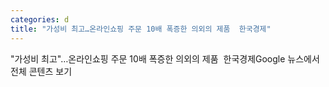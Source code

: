 ```yaml
---
categories: d
title: "가성비 최고…온라인쇼핑 주문 10배 폭증한 의외의 제품  한국경제"
---
```

"가성비 최고"…온라인쇼핑 주문 10배 폭증한 의외의 제품&nbsp;&nbsp;한국경제Google 뉴스에서 전체 콘텐츠 보기